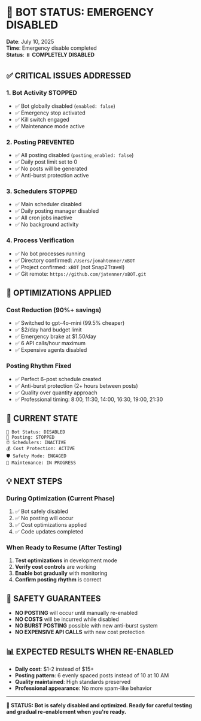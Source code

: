 # 🚨 BOT STATUS: EMERGENCY DISABLED

**Date**: July 10, 2025  
**Time**: Emergency disable completed  
**Status**: ⏸️ **COMPLETELY DISABLED**

## ✅ CRITICAL ISSUES ADDRESSED

### 1. **Bot Activity STOPPED**
- ✅ Bot globally disabled (`enabled: false`)
- ✅ Emergency stop activated
- ✅ Kill switch engaged
- ✅ Maintenance mode active

### 2. **Posting PREVENTED**
- ✅ All posting disabled (`posting_enabled: false`)
- ✅ Daily post limit set to 0
- ✅ No posts will be generated
- ✅ Anti-burst protection active

### 3. **Schedulers STOPPED**
- ✅ Main scheduler disabled
- ✅ Daily posting manager disabled
- ✅ All cron jobs inactive
- ✅ No background activity

### 4. **Process Verification**
- ✅ No bot processes running
- ✅ Directory confirmed: `/Users/jonahtenner/xBOT`
- ✅ Project confirmed: `xBOT` (not Snap2Travel)
- ✅ Git remote: `https://github.com/jatenner/xBOT.git`

## 🎯 OPTIMIZATIONS APPLIED

### Cost Reduction (90%+ savings)
- ✅ Switched to gpt-4o-mini (99.5% cheaper)
- ✅ $2/day hard budget limit
- ✅ Emergency brake at $1.50/day
- ✅ 6 API calls/hour maximum
- ✅ Expensive agents disabled

### Posting Rhythm Fixed
- ✅ Perfect 6-post schedule created
- ✅ Anti-burst protection (2+ hours between posts)
- ✅ Quality over quantity approach
- ✅ Professional timing: 8:00, 11:30, 14:00, 16:30, 19:00, 21:30

## 🔧 CURRENT STATE

```
🤖 Bot Status: DISABLED
📅 Posting: STOPPED
⏰ Schedulers: INACTIVE
💰 Cost Protection: ACTIVE
🛡️ Safety Mode: ENGAGED
🔧 Maintenance: IN PROGRESS
```

## 💡 NEXT STEPS

### During Optimization (Current Phase)
1. ✅ Bot safely disabled
2. ✅ No posting will occur
3. ✅ Cost optimizations applied
4. ✅ Code updates completed

### When Ready to Resume (After Testing)
1. **Test optimizations** in development mode
2. **Verify cost controls** are working
3. **Enable bot gradually** with monitoring
4. **Confirm posting rhythm** is correct

## 🚨 SAFETY GUARANTEES

- **NO POSTING** will occur until manually re-enabled
- **NO COSTS** will be incurred while disabled
- **NO BURST POSTING** possible with new anti-burst system
- **NO EXPENSIVE API CALLS** with new cost protection

## 📊 EXPECTED RESULTS WHEN RE-ENABLED

- **Daily cost**: $1-2 instead of $15+
- **Posting pattern**: 6 evenly spaced posts instead of 10 at 10 AM
- **Quality maintained**: High standards preserved
- **Professional appearance**: No more spam-like behavior

---

**🎯 STATUS: Bot is safely disabled and optimized. Ready for careful testing and gradual re-enablement when you're ready.** 